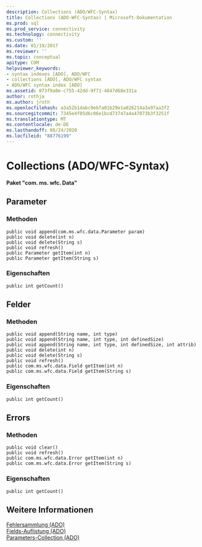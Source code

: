 ```yaml
---
description: Collections (ADO/WFC-Syntax)
title: Collections (ADO-WFC-Syntax) | Microsoft-Dokumentation
ms.prod: sql
ms.prod_service: connectivity
ms.technology: connectivity
ms.custom: ''
ms.date: 01/19/2017
ms.reviewer: ''
ms.topic: conceptual
apitype: COM
helpviewer_keywords:
- syntax indexes [ADO], ADO/WFC
- collections [ADO], ADO/WFC syntax
- ADO/WFC syntax index [ADO]
ms.assetid: 073f9a0e-c755-42dd-9f71-4647d68e331a
author: rothja
ms.author: jroth
ms.openlocfilehash: a3a52b1dabc9ebfa01b29e1a026214a3a97aa3f2
ms.sourcegitcommit: 7345e4f05d6c06e1bcd73747a4a47873b3f3251f
ms.translationtype: MT
ms.contentlocale: de-DE
ms.lasthandoff: 08/24/2020
ms.locfileid: "88776199"
---
```

# <a name="collections-ado---wfc-syntax"></a>Collections (ADO/WFC-Syntax)
**Paket "com. ms. wfc. Data"**  
  
## <a name="parameters"></a>Parameter  
  
### <a name="methods"></a>Methoden  
  
```  
public void append(com.ms.wfc.data.Parameter param)  
public void delete(int n)  
public void delete(String s)  
public void refresh()  
public Parameter getItem(int n)  
public Parameter getItem(String s)  
```  
  
### <a name="properties"></a>Eigenschaften  
  
```  
public int getCount()  
```  
  
## <a name="fields"></a>Felder  
  
### <a name="methods"></a>Methoden  
  
```  
public void append(String name, int type)  
public void append(String name, int type, int definedSize)  
public void append(String name, int type, int definedSize, int attrib)  
public void delete(int n)  
public void delete(String s)  
public void refresh()  
public com.ms.wfc.data.Field getItem(int n)  
public com.ms.wfc.data.Field getItem(String s)  
```  
  
### <a name="properties"></a>Eigenschaften  
  
```  
public int getCount()  
```  
  
## <a name="errors"></a>Errors  
  
### <a name="methods"></a>Methoden  
  
```  
public void clear()  
public void refresh()  
public com.ms.wfc.data.Error getItem(int n)  
public com.ms.wfc.data.Error getItem(String s)  
```  
  
### <a name="properties"></a>Eigenschaften  
  
```  
public int getCount()  
```  
  
## <a name="see-also"></a>Weitere Informationen  
 [Fehlersammlung (ADO)](./errors-collection-ado.md)   
 [Fields-Auflistung (ADO)](./fields-collection-ado.md)   
 [Parameters-Collection (ADO)](./parameters-collection-ado.md)